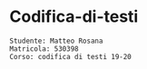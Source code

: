 # Codifica-di-testi
    Studente: Matteo Rosana
    Matricola: 530398
    Corso: codifica di testi 19-20
